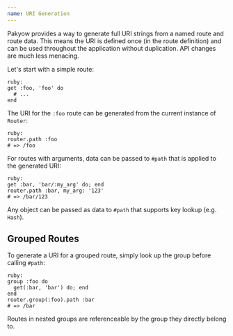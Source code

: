```yaml
---
name: URI Generation
---
```


Pakyow provides a way to generate full URI strings from a named route and route data. This means the URI is defined once (in the route definition) and can be used throughout the application without duplication. API changes are much less menacing.

Let's start with a simple route:

    ruby:
    get :foo, 'foo' do
      # ...
    end

The URI for the `:foo` route can be generated from the current instance of `Router`:

    ruby:
    router.path :foo
    # => /foo

For routes with arguments, data can be passed to `#path` that is applied to the generated URI:

    ruby:
    get :bar, 'bar/:my_arg' do; end
    router.path :bar, my_arg: '123'
    # => /bar/123

Any object can be passed as data to `#path` that supports key lookup (e.g. `Hash`).

## Grouped Routes

To generate a URI for a grouped route, simply look up the group before calling `#path`:

    ruby:
    group :foo do
      get(:bar, 'bar') do; end
    end
    router.group(:foo).path :bar
    # => /bar

Routes in nested groups are referenceable by the group they directly belong to.
